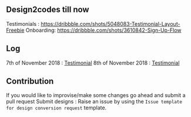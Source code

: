 ## Design2codes till now
Testimonials : https://dribbble.com/shots/5048083-Testimonial-Layout-Freebie 
Onboarding: https://dribbble.com/shots/3610842-Sign-Up-Flow

## Log
7th of November 2018 : [Testimonial](https://github.com/girishpatil/design2code/tree/master/Testimonials)
8th of November 2018 : [Testimonial](https://github.com/girishpatil/design2code/tree/master/Onboarding)

## Contribution
If you would like to improvise/make some changes go ahead and submit a pull request
Submit designs : Raise an issue by using the `Issue template for design conversion request` template.
